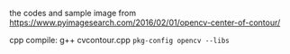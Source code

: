 the codes and sample image from https://www.pyimagesearch.com/2016/02/01/opencv-center-of-contour/

cpp compile:
 g++ cvcontour.cpp `pkg-config opencv --libs`
